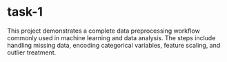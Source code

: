 # task-1
This project demonstrates a complete data preprocessing workflow commonly used in machine learning and data analysis. The steps include handling missing data, encoding categorical variables, feature scaling, and outlier treatment.


